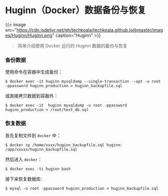 # Huginn（Docker）数据备份与恢复


{{< image src="https://cdn.jsdelivr.net/gh/techkoala/techkoala.github.io@master/images/Huginn/Huginn.png" caption="Huginn" >}}

> 简单介绍使用 Docker 运行的 Huginn 数据的备份与恢复

<!--more-->

### 备份数据

使用命令在容器中生成备份：

```shell
$ docker exec -it huginn mysqldump --single-transaction --opt -u root -ppassword huginn_production > huginn_backupfile.sql
```

或直接拷贝数据到容器外：

```shell
$ docker exec -it  huginn mysqldump -u root -ppassword huginn_production > /root/test_db.sql
```

### 恢复数据

首先复制文件到 `docker` 中：

```shell
$ docker cp /home/xxxx/huginn_backupfile.sql huginn: /app/xxxxx/huginn_backupfile.sql
```

然后进入 `docker`：

```shell
$ docker exec -ti huginn bash
```

接下来恢复数据库:

```shell
$ mysql -u root -ppassword huginn_production < huginn_backupfile.sql
```


